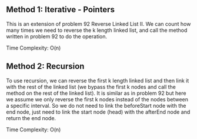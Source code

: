 ## Method 1: Iterative - Pointers

This is an extension of problem 92 Reverse Linked List II. We can count how many times we need to reverse the k length linked list, and call the method
written in problem 92 to do the operation.

Time Complexity: O(n)

## Method 2: Recursion

To use recursion, we can reverse the first k length linked list and then link it with the rest of the linked list (we bypass the first k nodes and call
the method on the rest of the linked list). It is similar as in problem 92 but here we assume we only reverse the first k nodes instead of the nodes 
between a specific interval. So we do not need to link the beforeStart node with the end node, just need to link the start node (head) with the afterEnd node and return the end node.

Time Complexity: O(n)
